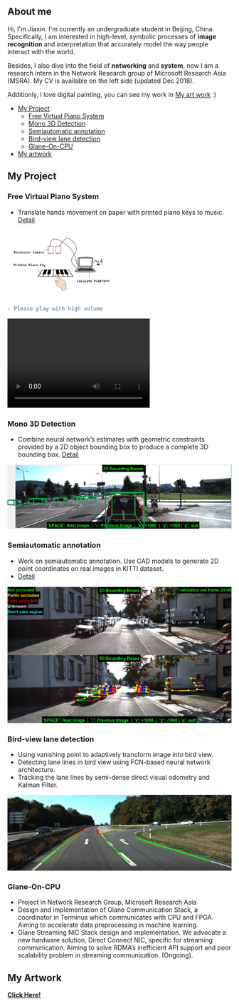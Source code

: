 
<meta http-equiv="X-UA-Compatible" content="IE=Edge,chrome=1">

## About me

Hi, I'm Jiaxin. I'm currently an undergraduate student in Beijing, China. Specifically, I am interested in high-level, symbolic processes of **image recognition** and interpretation that accurately model the way people interact with the world.

Besides, I also dive into the field of **networking** and **system**, now I am a research intern in the Network Research group of Microsoft Research Asia (MSRA). My CV is available on the left side (updated Dec 2018).

Additionly, I love digital painting, you can see my work in [My art work](https://photos.google.com/share/AF1QipOVooov5Zav8ADyYoYuFBqVz4_sWCLplyxZyXAuT9sFbsXajnxg6QTqWDu78W_3dw?key=X1d1X0RjSTZxdjJUcWJNTzBsaW9BZGRPb1JNMzBn)  :)

- [My Project](#my-project) 
  - [Free Virtual Piano System](#free-virtual-piano-system) 
  - [Mono 3D Detection](#mono-3d-detection) 
  - [Semiautomatic annotation](#semiautomatic-annotation) 
  - [Bird-view lane detection](#bird-view-lane-detection) 
  - [Glane-On-CPU](#glane-on-cPU) 
- [My artwork](#my-artwork) 


## My Project

### Free Virtual Piano System
- Translate hands movement on paper with printed piano keys to music. [Detail](/pages/Page_1.md)

<img src="src/System_structure.png" width="50%" />

```diff
- Please play with high volume
```

<video src="src/piano.mp4" width="320" height="200" controls preload></video>



### Mono 3D Detection
- Combine neural network’s estimates with geometric constraints provided by a 2D object bounding box to produce a complete 3D bounding box. [Detail](/pages/Page_2.md)

![Geometry](src/result_2.png)



### Semiautomatic annotation
- Work on semiautomatic annotation. Use CAD models to generate 2D point coordinates on real images in KITTI dataset.
- [Detail](/pages/Page_3.md)

![Semiautomatic_annotation](src/Annotation.png)


### Bird-view lane detection
- Using vanishing point to adaptively transform image into bird view.
- Detecting lane lines in bird view using FCN-based neural network architecture.
- Tracking the lane lines by semi-dense direct visual odometry and Kalman Filter.

[![Watch the video](src/lane_detection_poster.png)](https://youtu.be/BknVnDX1JVA)


### Glane-On-CPU
- Project in Network Research Group, Microsoft Research Asia
- Design and implementation of Glane Communication Stack, a coordinator in Terminus which communicates with CPU and FPGA. Aiming to accelerate data preprocessing in machine learning.
- Glane Streaming NIC Stack design and implementation. We advocate a new hardware solution, Direct Connect NIC, specific for streaming communication. Aiming to solve RDMA’s inefficient API support and poor scalability problem in streaming communication. (Ongoing).


## My Artwork

[**Click Here!**](https://photos.google.com/share/AF1QipOVooov5Zav8ADyYoYuFBqVz4_sWCLplyxZyXAuT9sFbsXajnxg6QTqWDu78W_3dw?key=X1d1X0RjSTZxdjJUcWJNTzBsaW9BZGRPb1JNMzBn)

